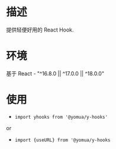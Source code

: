 # 描述

提供轻便好用的 React Hook.

# 环境

基于 React - "^16.8.0 || ^17.0.0 || ^18.0.0"

# 使用

- `import yhooks from '@yomua/y-hooks'`

or

- `import {useURL} from '@yomua/y-hooks`
